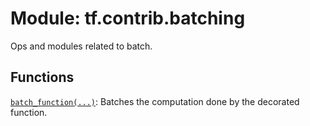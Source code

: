 <div itemscope itemtype="http://developers.google.com/ReferenceObject">
<meta itemprop="name" content="tf.contrib.batching" />
<meta itemprop="path" content="Stable" />
</div>

# Module: tf.contrib.batching

Ops and modules related to batch.


## Functions

[`batch_function(...)`](../../tf/nondifferentiable_batch_function.md): Batches the computation done by the decorated function.

